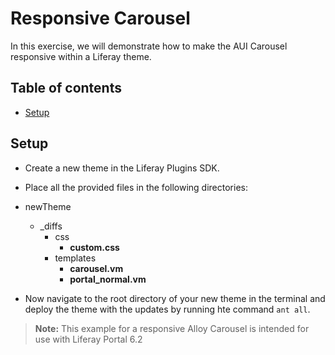 Responsive Carousel
==================

In this exercise, we will demonstrate how to make the AUI Carousel responsive within a Liferay theme.

## Table of contents

* [Setup](#setup)

## Setup

* Create a new theme in the Liferay Plugins SDK.

* Place all the provided files in the following directories:

* newTheme
	* _diffs
		* css
			* **custom.css**
		* templates
			* **carousel.vm**
			* **portal_normal.vm**

* Now navigate to the root directory of your new theme in the terminal and deploy the theme with the updates by running hte command `ant all`.

> **Note:** This example for a responsive Alloy Carousel is intended for use with Liferay Portal 6.2